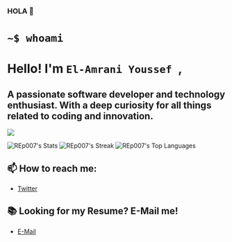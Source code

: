 ### HOLA 👋
# `~$ whoami`
# Hello! I'm `El-Amrani Youssef `,

## A passionate software developer and technology enthusiast. With a deep curiosity for all things related to coding and innovation.

![](https://komarev.com/ghpvc/?username=REp007&color=brightgreen	)

![REp007's Stats](https://github-readme-stats.vercel.app/api?username=REp007&theme=default&show_icons=true&hide_border=true&count_private=true)
![REp007's Streak](https://github-readme-streak-stats.herokuapp.com/?user=REp007&theme=default&hide_border=true)
![REp007's Top Languages](https://github-readme-stats.vercel.app/api/top-langs/?username=REp007&theme=default&show_icons=true&hide_border=true&layout=compact)


## 📫 How to reach me:
- [Twitter](https://twitter.com/Amr4nii)

## 📚 Looking for my Resume? E-Mail me!
- [E-Mail](mailto:elamraniy292@gmail.com)

<!--
**REp007/REp007** is a ✨ _special_ ✨ repository because its `README.md` (this file) appears on your GitHub profile.
-->

